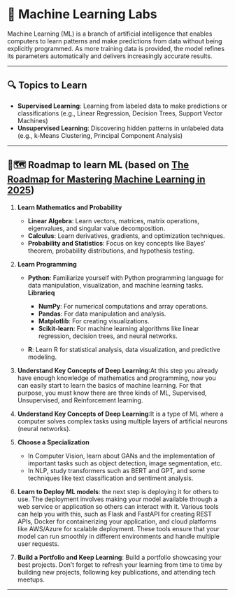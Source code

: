 # 🧠 Machine Learning Labs

Machine Learning (ML) is a branch of artificial intelligence that enables computers to learn patterns and make predictions from data without being explicitly programmed. As more training data is provided, the model refines its parameters automatically and delivers increasingly accurate results.

---

## 🔍 Topics to Learn 

- **Supervised Learning**: Learning from labeled data to make predictions or classifications (e.g., Linear Regression, Decision Trees, Support Vector Machines)
- **Unsupervised Learning**: Discovering hidden patterns in unlabeled data (e.g., k‑Means Clustering, Principal Component Analysis) 


---

## 📌🗺️ Roadmap to learn ML (based on [The Roadmap for Mastering Machine Learning in 2025](https://machinelearningmastery.com/roadmap-mastering-machine-learning-2025/))

1. **Learn Mathematics and Probability**
    - **Linear Algebra**: Learn vectors, matrices, matrix operations, eigenvalues, and singular value decomposition.
    - **Calculus**: Learn derivatives, gradients, and optimization techniques.
    - **Probability and Statistics**: Focus on key concepts like Bayes’ theorem, probability distributions, and hypothesis testing.

2. **Learn Programming**
    - **Python**: Familiarize yourself with Python programming language for data manipulation, visualization, and machine learning tasks.
    **Librarieq**
        - **NumPy**: For numerical computations and array operations.
        - **Pandas**: For data manipulation and analysis.
        - **Matplotlib**: For creating visualizations.
        - **Scikit-learn**: For machine learning algorithms like linear regression, decision trees, and neural networks.

    - **R**: Learn R for statistical analysis, data visualization, and predictive modeling.

3. **Understand Key Concepts of Deep Learning**:At this step you already have enough knowledge of mathematics and programming, now you can easily start to learn the basics of machine learning. For that purpose, you must know there are three kinds of ML, Supervised, Unsupervised, and Reinforcement learning.

4. **Understand Key Concepts of Deep Learning**:It is a type of ML where a computer solves complex tasks using multiple layers of artificial neurons (neural networks).

5. **Choose a Specialization**
    - In Computer Vision, learn about GANs and the implementation of important tasks such as object detection, image segmentation, etc.
    - In NLP, study transformers such as BERT and GPT, and some techniques like text classification and sentiment analysis.

6. **Learn to Deploy ML models**: the next step is deploying it for others to use. The deployment involves making your model available through a web service or application so others can interact with it. Various tools can help you with this, such as Flask and FastAPI for creating REST APIs, Docker for containerizing your application, and cloud platforms like AWS/Azure for scalable deployment. These tools ensure that your model can run smoothly in different environments and handle multiple user requests.

7. **Build a Portfolio and Keep Learning**: Build a portfolio showcasing your best projects. Don’t forget to refresh your learning from time to time by building new projects, following key publications, and attending tech meetups.





---



